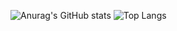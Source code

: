 ![Anurag's GitHub stats](https://github-readme-stats.vercel.app/api?username=Ananazo&theme=github_dark&show=reviews,discussions_started,discussions_answered&show_icons=true)
![Top Langs](https://github-readme-stats.vercel.app/api/top-langs/?username=Ananazo&langs_count=8)
